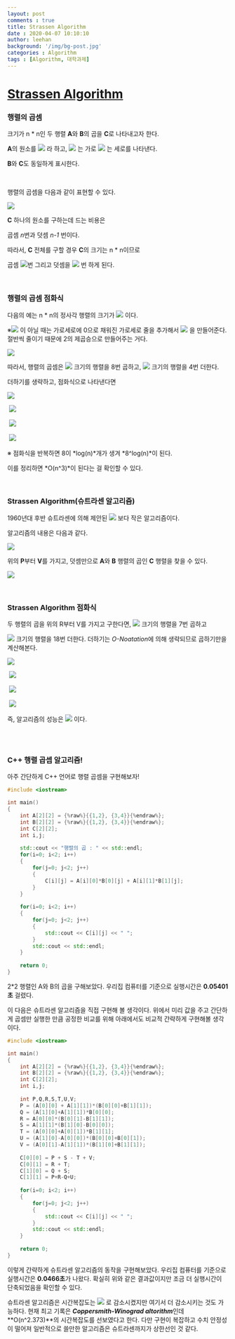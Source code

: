 ```yaml
---
layout: post
comments : true
title: Strassen Algorithm
date : 2020-04-07 10:10:10
author: leehan
background: '/img/bg-post.jpg'
categories : Algorithm
tags : [Algorithm, 대학과제]
---
```




# [Strassen Algorithm](https://m.blog.naver.com/PostView.nhn?blogId=babobigi&logNo=220502327816&proxyReferer=https:%2F%2Fwww.google.com%2F)

### 행렬의 곱셈

크기가 n * n인 두 행렬 **A**와 **B**의 곱을 **C**로 나타내고자 한다.

**A**의 원소를 ![](https://dthumb-phinf.pstatic.net/?src=%22https%3A%2F%2Fssl.pstatic.net%2Fimages.se2%2Fsmedit%2F2015%2F10%2F7%2Fifgk9ri3338ptm.jpg%22&type=w2) 라 하고, ![](https://dthumb-phinf.pstatic.net/?src=%22https%3A%2F%2Fssl.pstatic.net%2Fimages.se2%2Fsmedit%2F2015%2F10%2F7%2Fifgkavqe24i89q.jpg%22&type=w2) 는 가로 ![](https://dthumb-phinf.pstatic.net/?src=%22https%3A%2F%2Fssl.pstatic.net%2Fimages.se2%2Fsmedit%2F2015%2F10%2F7%2Fifgkb607pg9oe3.jpg%22&type=w2) 는 세로를 나타낸다.

**B**와 **C**도 동일하게 표시한다.

<br/>

행렬의 곱셈을 다음과 같이 표현할 수 있다.

![](https://dthumb-phinf.pstatic.net/?src=%22https%3A%2F%2Fssl.pstatic.net%2Fimages.se2%2Fsmedit%2F2015%2F10%2F7%2Fifgkdfr2qjsuqs.jpg%22&type=w2) 

**C** 하나의 원소를 구하는데 드는 비용은

곱셈 *n*번과 덧셈 *n-1* 번이다.

따라서, **C** 전체를 구할 경우 **C**의 크기는 n * n이므로

곱셈 ![](https://dthumb-phinf.pstatic.net/?src=%22https%3A%2F%2Fssl.pstatic.net%2Fimages.se2%2Fsmedit%2F2015%2F10%2F7%2Fifgkifggg728op.jpg%22&type=w2)번 그리고 덧셈을 ![](https://dthumb-phinf.pstatic.net/?src=%22https%3A%2F%2Fssl.pstatic.net%2Fimages.se2%2Fsmedit%2F2015%2F10%2F7%2Fifgkizvgb1657n.jpg%22&type=w2) 번 하게 된다.

<br/>

### 행렬의 곱셈 점화식

다음의 예는 n * n의 정사각 행렬의 크기가 ![](https://dthumb-phinf.pstatic.net/?src=%22https%3A%2F%2Fssl.pstatic.net%2Fimages.se2%2Fsmedit%2F2015%2F10%2F7%2Fifgm25ktqv49bn.jpg%22&type=w2) 이다.

※![](https://dthumb-phinf.pstatic.net/?src=%22https%3A%2F%2Fssl.pstatic.net%2Fimages.se2%2Fsmedit%2F2015%2F10%2F7%2Fifgm25ktqv49bn.jpg%22&type=w2) 이 아닐 때는 가로세로에 0으로 채워진 가로세로 줄을 추가해서 ![](https://dthumb-phinf.pstatic.net/?src=%22https%3A%2F%2Fssl.pstatic.net%2Fimages.se2%2Fsmedit%2F2015%2F10%2F7%2Fifgm25ktqv49bn.jpg%22&type=w2) 을 만들어준다. 절반씩 줄이기 때문에 2의 제곱승으로 만들어주는 거다.

![](https://dthumb-phinf.pstatic.net/?src=%22https%3A%2F%2Fssl.pstatic.net%2Fimages.se2%2Fsmedit%2F2015%2F10%2F7%2Fifgm9ch32b5ok9.jpg%22&type=w2) 

따라서, 행렬의 곱셈은 ![](https://dthumb-phinf.pstatic.net/?src=%22https%3A%2F%2Fssl.pstatic.net%2Fimages.se2%2Fsmedit%2F2015%2F10%2F7%2Fifgmf37fnvhr1r.jpg%22&type=w2) 크기의 행렬을 8번 곱하고, ![](https://dthumb-phinf.pstatic.net/?src=%22https%3A%2F%2Fssl.pstatic.net%2Fimages.se2%2Fsmedit%2F2015%2F10%2F7%2Fifgmf37fnvhr1r.jpg%22&type=w2) 크기의 행렬을 4번 더한다.

더하기를 생략하고, 점화식으로 나타낸다면

![](https://dthumb-phinf.pstatic.net/?src=%22https%3A%2F%2Fssl.pstatic.net%2Fimages.se2%2Fsmedit%2F2015%2F10%2F7%2Fifgmgqm0xq3q9u.jpg%22&type=w2)    

​             ![](https://dthumb-phinf.pstatic.net/?src=%22https%3A%2F%2Fssl.pstatic.net%2Fimages.se2%2Fsmedit%2F2015%2F10%2F7%2Fifgmhhs7v0lkqc.jpg%22&type=w2)  

​             ![](https://dthumb-phinf.pstatic.net/?src=%22https%3A%2F%2Fssl.pstatic.net%2Fimages.se2%2Fsmedit%2F2015%2F10%2F7%2Fifgmntt48gttax.jpg%22&type=w2) 

​              ![](https://dthumb-phinf.pstatic.net/?src=%22https%3A%2F%2Fssl.pstatic.net%2Fimages.se2%2Fsmedit%2F2015%2F10%2F7%2Fifgmn8i9vjl964.jpg%22&type=w2) 

※ 점화식을 반복하면 8이 *log(n)*개가 생겨 *8^log(n)*이 된다.

이를 정리하면 *O(n^3)*이 된다는 걸 확인할 수 있다.

<br/>

### Strassen Algorithm(슈트라센 알고리즘)

1960년대 후반 슈트라센에 의해 제안된 ![](https://dthumb-phinf.pstatic.net/?src=%22https%3A%2F%2Fssl.pstatic.net%2Fimages.se2%2Fsmedit%2F2015%2F10%2F7%2Fifgkjounjhek20.jpg%22&type=w2) 보다 작은 알고리즘이다.

알고리즘의 내용은 다음과 같다.

![](https://dthumb-phinf.pstatic.net/?src=%22https%3A%2F%2Fssl.pstatic.net%2Fimages.se2%2Fsmedit%2F2015%2F10%2F7%2Fifgmttx5uq6pap.jpg%22&type=w2) 

위의 **P**부터 **V**를 가지고, 덧셈만으로 **A**와 **B** 행렬의 곱인 **C** 행렬을 찾을 수 있다.

![](https://dthumb-phinf.pstatic.net/?src=%22https%3A%2F%2Fssl.pstatic.net%2Fimages.se2%2Fsmedit%2F2015%2F10%2F7%2Fifgmve7rpku5qa.jpg%22&type=w2) 

<br/>

### Strassen Algorithm 점화식

두 행렬의 곱을 위의 R부터 V를 가지고 구한다면, ![](https://dthumb-phinf.pstatic.net/?src=%22https%3A%2F%2Fssl.pstatic.net%2Fimages.se2%2Fsmedit%2F2015%2F10%2F7%2Fifgmf37fnvhr1r.jpg%22&type=w2) 크기의 행렬을 7번 곱하고

![](https://dthumb-phinf.pstatic.net/?src=%22https%3A%2F%2Fssl.pstatic.net%2Fimages.se2%2Fsmedit%2F2015%2F10%2F7%2Fifgmf37fnvhr1r.jpg%22&type=w2) 크기의 행렬을 18번 더한다. 더하기는 *O-Noatation*에 의해 생략되므로 곱하기만을 계산해본다.

![](https://dthumb-phinf.pstatic.net/?src=%22https%3A%2F%2Fssl.pstatic.net%2Fimages.se2%2Fsmedit%2F2015%2F10%2F7%2Fifgn49i0ovefhs.jpg%22&type=w2) 

​             ![](https://dthumb-phinf.pstatic.net/?src=%22https%3A%2F%2Fssl.pstatic.net%2Fimages.se2%2Fsmedit%2F2015%2F10%2F7%2Fifgn4t6hcsos40.jpg%22&type=w2) 

​             ![](https://dthumb-phinf.pstatic.net/?src=%22https%3A%2F%2Fssl.pstatic.net%2Fimages.se2%2Fsmedit%2F2015%2F10%2F7%2Fifgmntt48gttax.jpg%22&type=w2) 

​             ![](https://dthumb-phinf.pstatic.net/?src=%22https%3A%2F%2Fssl.pstatic.net%2Fimages.se2%2Fsmedit%2F2015%2F10%2F7%2Fifgn5g6l0g03ie.jpg%22&type=w2) 

즉, 알고리즘의 성능은 ![](https://dthumb-phinf.pstatic.net/?src=%22https%3A%2F%2Fssl.pstatic.net%2Fimages.se2%2Fsmedit%2F2015%2F10%2F7%2Fifgnj7vpdn8pdg.jpg%22&type=w2) 이다.

<br/>

<br/>

### C++ 행렬 곱셉 알고리즘!

아주 간단하게 C++ 언어로 행렬 곱셈을 구현해보자!

~~~c++
#include <iostream>

int main()
{
    int A[2][2] = {%raw%}{{1,2}, {3,4}}{%endraw%};
    int B[2][2] = {%raw%}{{1,2}, {3,4}}{%endraw%};
    int C[2][2];
    int i,j;
    
    std::cout << "행렬의 곱 : " << std::endl;
    for(i=0; i<2; i++)
    {
        for(j=0; j<2; j++)
        {
            C[i][j] = A[i][0]*B[0][j] + A[i][1]*B[1][j];
        }
    }
    
    for(i=0; i<2; i++)
    {
        for(j=0; j<2; j++)
        {
            std::cout << C[i][j] << " ";
        }
        std::cout << std::endl;
    }
    
    return 0;
}
~~~

2*2 행렬인 A와 B의 곱을 구해보았다. 우리집 컴퓨터를 기준으로 실행시간은 **0.05401초** 걸렸다.

이 다음은 슈트라센 알고리즘을 직접 구현해 볼 생각이다. 위에서 미리 값을 주고 간단하게 곱셈만 실행한 만큼 공정한 비교를 위해 아래에서도 비교적 간략하게 구현해볼 생각이다.

~~~c++
#include <iostream>

int main()
{
    int A[2][2] = {%raw%}{{1,2}, {3,4}}{%endraw%};
    int B[2][2] = {%raw%}{{1,2}, {3,4}}{%endraw%};
    int C[2][2];
    int i,j;
    
    int P,Q,R,S,T,U,V;
    P = (A[0][0] + A[1][1])*(B[0][0]+B[1][1]);
    Q = (A[1][0]+A[1][1])*B[0][0];
    R = A[0][0]*(B[0][1]-B[1][1]);
    S = A[1][1]*(B[1][0]-B[0][0]);
    T = (A[0][0]+A[0][1])*B[1][1];
    U = (A[1][0]-A[0][0])*(B[0][0]+B[0][1]);
    V = (A[0][1]-A[1][1])*(B[1][0]+B[1][1]);
    
    C[0][0] = P + S - T + V;
    C[0][1] = R + T;
    C[1][0] = Q + S;
    C[1][1] = P+R-Q+U;
    
    for(i=0; i<2; i++)
    {
        for(j=0; j<2; j++)
        {
            std::cout << C[i][j] << " ";
        }
        std::cout << std::endl;
    }
    
    return 0;
}
~~~

이렇게 간략하게 슈트라센 알고리즘의 동작을 구현해보았다. 우리집 컴퓨터를 기준으로 실행시간은 **0.0466초**가 나왔다. 확실히 위와 같은 결과값이지만 조금 더 실행시간이 단축되었음을 확인할 수 있다.

슈트라센 알고리즘은 시간복잡도는 ![](https://dthumb-phinf.pstatic.net/?src=%22https%3A%2F%2Fssl.pstatic.net%2Fimages.se2%2Fsmedit%2F2015%2F10%2F7%2Fifgnj7vpdn8pdg.jpg%22&type=w2) 로 감소시켰지만 여기서 더 감소시키는 것도 가능하다. 현재 최고 기록은 ***Coppersmith-Winograd altorithm***인데 **O(n^2.373)**의 시간복잡도를 선보였다고 한다. 다만 구현이 복잡하고 수치 안정성이 떨어져 일반적으로 쓸만한 알고리즘은 슈트라센까지가 상한선인 것 같다.

